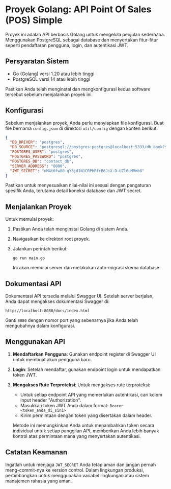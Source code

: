 # Proyek Golang: API Point Of Sales (POS) Simple

Proyek ini adalah API berbasis Golang untuk mengelola penjulan sederhana. Menggunakan PostgreSQL sebagai database dan menyertakan fitur-fitur seperti pendaftaran pengguna, login, dan autentikasi JWT.

## Persyaratan Sistem

- Go (Golang) versi 1.20 atau lebih tinggi
- PostgreSQL versi 14 atau lebih tinggi

Pastikan Anda telah menginstal dan mengkonfigurasi kedua software tersebut sebelum menjalankan proyek ini.

## Konfigurasi

Sebelum menjalankan proyek, Anda perlu menyiapkan file konfigurasi. Buat file bernama `config.json` di direktori `util/config` dengan konten berikut:

```json
{
  "DB_DRIVER": "postgres",
  "DB_SOURCE": "postgresql://postgres:postgres@localhost:5333/db_book?sslmode=disable",
  "POSTGRES_USER": "postgres",
  "POSTGRES_PASSWORD": "postgres",
  "POSTGRES_DB": "contact_db",
  "SERVER_ADDRESS": "8080",
  "JWT_SECRET": "nM4t0fw80-qY3jd1N1CRPbRfrB6JiX-D-UZl6uMMmb8"
}
```

Pastikan untuk menyesuaikan nilai-nilai ini sesuai dengan pengaturan spesifik Anda, terutama detail koneksi database dan JWT secret.

## Menjalankan Proyek

Untuk memulai proyek:

1. Pastikan Anda telah menginstal Golang di sistem Anda.
2. Navigasikan ke direktori root proyek.
3. Jalankan perintah berikut:

   ```
   go run main.go
   ```

   Ini akan memulai server dan melakukan auto-migrasi skema database.

## Dokumentasi API

Dokumentasi API tersedia melalui Swagger UI. Setelah server berjalan, Anda dapat mengakses dokumentasi Swagger di:

```
http://localhost:8080/docs/index.html
```

Ganti `8080` dengan nomor port yang sebenarnya jika Anda telah mengubahnya dalam konfigurasi.

## Menggunakan API

1. **Mendaftarkan Pengguna**:
   Gunakan endpoint register di Swagger UI untuk membuat akun pengguna baru.

2. **Login**:
   Setelah mendaftar, gunakan endpoint login untuk mendapatkan token JWT.

3. **Mengakses Rute Terproteksi**:
   Untuk mengakses rute terproteksi:
   - Untuk setiap endpoint API yang memerlukan autentikasi, cari kolom input header "Authorization".
   - Masukkan token JWT Anda dalam format: `Bearer <token_anda_di_sini>`
   - Kirim permintaan dengan token yang disertakan dalam header.

   Metode ini memungkinkan Anda untuk menambahkan token secara individual untuk setiap panggilan API, memberikan Anda lebih banyak kontrol atas permintaan mana yang menyertakan autentikasi.

## Catatan Keamanan

Ingatlah untuk menjaga `JWT_SECRET` Anda tetap aman dan jangan pernah meng-commit-nya ke version control. Dalam lingkungan produksi, pertimbangkan untuk menggunakan variabel lingkungan atau sistem manajemen rahasia yang aman.


